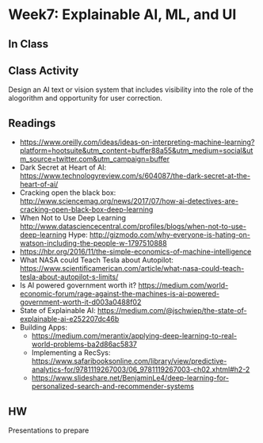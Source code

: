 # Week7:  Explainable AI, ML, and UI


## In Class


## Class Activity

Design an AI text or vision system that includes visibility into the role of the alogorithm and opportunity for user correction.

## Readings

* https://www.oreilly.com/ideas/ideas-on-interpreting-machine-learning?platform=hootsuite&utm_content=buffer88a55&utm_medium=social&utm_source=twitter.com&utm_campaign=buffer
 * Dark Secret at Heart of AI: https://www.technologyreview.com/s/604087/the-dark-secret-at-the-heart-of-ai/
 * Cracking open the black box:
http://www.sciencemag.org/news/2017/07/how-ai-detectives-are-cracking-open-black-box-deep-learning
* When Not to Use Deep Learning http://www.datasciencecentral.com/profiles/blogs/when-not-to-use-deep-learning
Hype: http://gizmodo.com/why-everyone-is-hating-on-watson-including-the-people-w-1797510888
* https://hbr.org/2016/11/the-simple-economics-of-machine-intelligence
* What NASA could Teach Tesla about Autopilot: https://www.scientificamerican.com/article/what-nasa-could-teach-tesla-about-autopilot-s-limits/
* Is AI powered government worth it?
https://medium.com/world-economic-forum/rage-against-the-machines-is-ai-powered-government-worth-it-d003a0488f02
* State of Explainable AI: https://medium.com/@jschwiep/the-state-of-explainable-ai-e252207dc46b
* Building Apps:
	* https://medium.com/merantix/applying-deep-learning-to-real-world-problems-ba2d86ac5837
	* Implementing a RecSys:
	https://www.safaribooksonline.com/library/view/predictive-analytics-for/9781119267003/06_9781119267003-ch02.xhtml#h2-2
	* https://www.slideshare.net/BenjaminLe4/deep-learning-for-personalized-search-and-recommender-systems

## HW

Presentations to prepare
